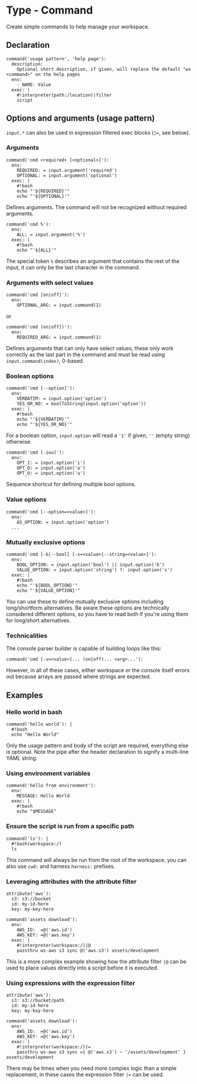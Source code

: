 # Type - Command

Create simple commands to help manage your workspace.

## Declaration

```
command('usage pattern', 'help page'):
  description:
    Optional short description, if given, will replace the default "ws <command>" on the help pages
  env:
    - NAME: Value
  exec: |
    #!interpreter(path:/location)|filter
    script
```

## Options and arguments (usage pattern)

`input.*` can also be used in expression filtered exec blocks (`|=`, see below). 

### Arguments
```
command('cmd <required> [<optional>]'):
  env:
    REQUIRED: = input.argument('required')
    OPTIONAL: = input.argument('optional')
  exec: |
    #!bash
    echo "'${REQUIRED}'"
    echo "'${OPTIONAL}'" 
```
Defines arguments. The command will not be recognized without required arguments.

```
command('cmd %'):
  env:
    ALL: = input.argument('%')
  exec: |
    #!bash
    echo "'${ALL}'"
```

The special token `%` describes an argument that contains
the rest of the input, it can only be the last character in the command.

### Arguments with select values

```
command('cmd [on|off]'):
  env:
    OPTIONAL_ARG: = input.command(1)
```
or
```
command('cmd (on|off])'):
  env:
    REQUIRED_ARG: = input.command(1)
```

Defines arguments that can only have select values, these only work correctly
as the last part in the command and must be read using `input.command(index)`, 0-based.

### Boolean options
```
command('cmd [--option]'):
  env:
    VERBATIM: = input.option('option')
    YES_OR_NO: = boolToString(input.option('option'))
  exec: |
    #!bash
    echo "'${VERBATIM}'"
    echo "'${YES_OR_NO}'" 
```

For a boolean option, `input.option` will read a `'1'` if given, `''` (empty string) otherwise.

```
command('cmd [-iou]'):
  env:
    OPT_I: = input.option('i')
    OPT_O: = input.option('o')
    OPT_U: = input.option('u')
```

Sequence shortcut for defining multiple bool options.

### Value options
```
command('cmd [--option=<value>]'):
  env:
    AS_OPTION: = input.option('option')
  ...
```

### Mutually exclusive options
```
command('cmd [-b|--bool] [-s=<value>|--string=<value>]'):
  env:
    BOOL_OPTION: = input.option('bool') || input.option('b')
    VALUE_OPTION: = input.option('string') ?: input.option('s')
  exec: |
    #!bash
    echo "'${BOOL_OPTION}'"
    echo "'${VALUE_OPTION}'"
```

You can use these to define mutually exclusive options including long/shortform alternatives.
Be aware these options are technically considered different options, so you have to read both if
you're using them for long/short alternatives.

### Technicalities

The console parser builder is capable of building loops like this:
```
command('cmd [-v=<value>]... (on|off)... <arg>...'):
```

However, in all of these cases, either workspace or the console itself errors out because arrays are passed
where strings are expected.

## Examples

### Hello world in bash

```
command('hello world'): |
  #!bash
  echo "Hello World"
```

Only the usage pattern and body of the script are required, everything else is optional. Note the pipe after the header declaration to signify a multi-line YAML string.

### Using environment variables

```
command('hello from environment'):
  env:
    MESSAGE: Hello World
  exec: |
    #!bash
    echo "$MESSAGE"
```

### Ensure the script is run from a specific path

```
command('ls'): |
  #!bash(workspace:/)
  ls
```

This command will always be run from the root of the workspace, you can also use `cwd:` and harness `harness:` prefixes.

### Leveraging attributes with the attribute filter

```
attribute('aws'):
  s3: s3://bucket
  id: my-id-here
  key: my-key-here

command('assets download'):
  env:
    AWS_ID:  =@('aws.id')
    AWS_KEY: =@('aws.key')
  exec: |
    #!interpreter(workspace:/)|@
    passthru ws-aws s3 sync @('aws.s3') assets/development
```

This is a more complex example showing how the attribute filter `|@` can be used to place values directly into a script before it is executed.

### Using expressions with the expression filter

```
attribute('aws'):
  s3: s3://bucket/path
  id: my-id-here
  key: my-key-here

command('assets download'):
  env:
    AWS_ID:  =@('aws.id')
    AWS_KEY: =@('aws.key')
  exec: |
    #!interpreter(workspace:/)|=
    passthru ws-aws s3 sync ={ @('aws.s3') ~ '/assets/development' } assets/development
```

There may be times when you need more complex logic than a simple replacement, in these cases the expression filter `|=` can be used.
